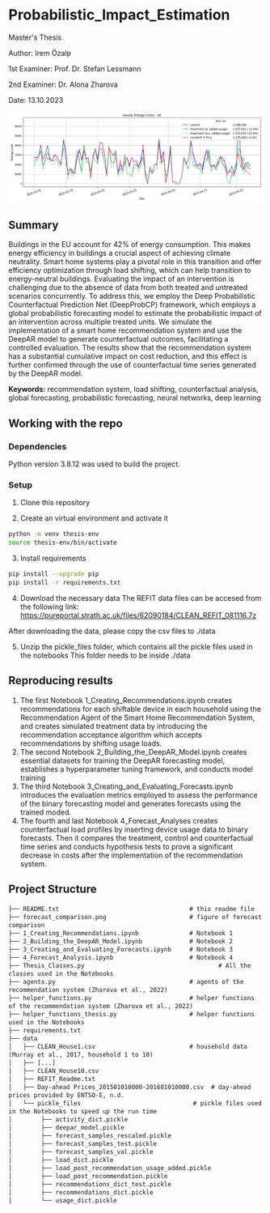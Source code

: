 # Probabilistic_Impact_Estimation

Master's Thesis

Author: Irem Özalp

1st Examiner: Prof. Dr. Stefan Lessmann

2nd Examiner: Dr. Alona Zharova

Date: 13.10.2023

![](/forecast_comparison.png)

## Summary

Buildings in the EU account for 42% of energy consumption. This makes energy efficiency in buildings a crucial aspect of achieving climate neutrality. Smart home systems play a pivotal role in this transition and offer efficiency optimization through load shifting, which can help transition to energy-neutral buildings. Evaluating the impact of an intervention is challenging due to the absence of data from both treated and untreated scenarios concurrently. To address this, we employ the Deep Probabilistic Counterfactual Prediction Net (DeepProbCP) framework, which employs a global probabilistic forecasting model to estimate the probabilistic impact of an intervention across multiple treated units. We simulate the implementation of a smart home recommendation system and use the DeepAR model to generate counterfactual outcomes, facilitating a controlled evaluation. The results show that the recommendation system has a substantial cumulative impact on cost reduction, and this effect is further confirmed through the use of counterfactual time series generated by the DeepAR model.

**Keywords:** recommendation system, load shifting, counterfactual analysis, global forecasting, probabilistic forecasting, neural networks, deep learning

## Working with the repo

### Dependencies

Python version 3.8.12 was used to build the project.

### Setup

1. Clone this repository

2. Create an virtual environment and activate it
```bash
python -m venv thesis-env
source thesis-env/bin/activate
```

3. Install requirements
```bash
pip install --upgrade pip
pip install -r requirements.txt
```

4. Download the necessary data
The REFIT data files can be accesed from the following link:
https://pureportal.strath.ac.uk/files/62090184/CLEAN_REFIT_081116.7z

After downloading the data, please copy the csv files to ./data

5. Unzip the pickle_files folder, which contains all the pickle files used in the notebooks
This folder needs to be inside ./data 

## Reproducing results

1. The first Notebook 1_Creating_Recommendations.ipynb creates recommendations for each shiftable device in each household using the Recommendation Agent of the Smart Home Recommendation System, and creates simulated treatment data by introducing the recommendation acceptance algorithm which accepts recommendations by shifting usage loads.
2. The second Notebook 2_Building_the_DeepAR_Model.ipynb creates essential datasets for training the DeepAR forecasting model, establishes a hyperparameter tuning framework, and conducts model training
3. The third Notebook 3_Creating_and_Evaluating_Forecasts.ipynb introduces the evaluation metrics employed to assess the performance of the binary forecasting model and generates forecasts using the trained moded.
4. The fourth and last Notebook 4_Forecast_Analyses creates counterfactual load profiles by inserting device usage data to binary forecasts. Then it compares the treatment, control and counterfactual time series and conducts hypothesis tests to prove a significant decrease in costs after the implementation of the recommendation system.


## Project Structure
````
├── README.txt                                    # this readme file                                                
├── forecast_comparison.png                       # figure of forecast comparison         
├── 1_Creating_Recommendations.ipynb              # Notebook 1
├── 2_Building_the_DeepAR_Model.ipynb             # Notebook 2
├── 3_Creating_and_Evaluating_Forecasts.ipynb     # Notebook 3     
├── 4_Forecast_Analysis.ipynb                     # Notebook 4
├── Thesis_Classes.py 					                  # All the classes used in the Notebooks
├── agents.py                                     # agents of the recommendation system (Zharova et al., 2022)
├── helper_functions.py                           # helper functions of the recommendation system (Zharova et al., 2022)
├── helper_functions_thesis.py                    # helper functions used in the Notebooks
├── requirements.txt
├── data                                                        
│   ├── CLEAN_House1.csv                          # household data (Murray et al., 2017, household 1 to 10)     
│   ├── [...]                                                       
│   ├── CLEAN_House10.csv                                           
│   ├── REFIT_Readme.txt              
│   ├── Day-ahead Prices_201501010000-201601010000.csv  # day-ahead prices provided by ENTSO-E, n.d.        
│   └── pickle_files	                           # pickle files used in the Notebooks to speed up the run time
│        ├── activity_dict.pickle
│        ├── deepar_model.pickle
│        ├── forecast_samples_rescaled.pickle
│        ├── forecast_samples_test.pickle
│        ├── forecast_samples_val.pickle
│        ├── load_dict.pickle
│        ├── load_post_recommendation_usage_added.pickle
│        ├── load_post_recommendation.pickle
│        ├── recommendations_dict_test.pickle
│        ├── recommendations_dict.pickle
│        └── usage_dict.pickle
````

